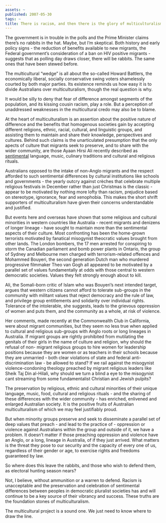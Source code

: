 ```yaml
---
assets: ~
published: 2007-05-30
tags: ~
title: There is racism, and then there is the glory of multiculturalism
---
```

The government is in trouble in the polls and the Prime Minister claims
there’s no rabbits in the hat. Maybe, but I’m skeptical. Both history
and early policy signs - the reduction of benefits available to new
migrants, the Federal government’s consideration of a ban on HIV
positive migrants - suggests that as polling day draws closer, there
will be rabbits. The same ones that have been stewed before.

The multicultural “wedge” is all about the so-called Howard Battlers,
the economically liberal, socially conservative swing voters shamelessly
courted by both major parties. Its existence reminds us how easy it is
to divide Australians over multiculturalism, though the real question is
why.

It would be silly to deny that fear of difference amongst segments of
the population, and its kissing cousin racism, play a role. But a
perception of unaddressed weaknesses in the multicultural credo may also
be to blame.

At the heart of multiculturalism is an assertion about the positive
nature of difference and the benefits that homogenous societies gain by
accepting different religions, ethnic, racial, cultural, and linguistic
groups, and assisting them to maintain and share their knowledge,
perspectives and cultures. Behind such claims is the unarticulated
presumption that the only apects of culture that migrants seek to
preserve, and to share with the wider community, are those Ayaan Hirsi
Ali recently described as [sentimental]() language, music, culinary
traditions and cultural and religious rituals.

Australians opposed to the intake of non-Anglo migrants and the respect
afforded to such sentimental differences by cultural institutions like
schools and governments - the yearly outcry against cr&egrave;ches that
celebrate multiple religious festivals in December rather than just
Christmas is the classic - appear to be motivated by nothing more lofty
than racism, prejudice based on stereotype, ignorance, fear and
xenophobia. This makes the short shrift supporters of multiculturalism
have given their concerns understandable and justified.

But events here and overseas have shown that some religious and cultural
minorities in western countries like Australia - recent migrants and
denizens of longer lineage - have sought to maintain more than the
sentimental aspects of their culture. Most confronting has been the
home-grown terrorists motivated by fanatical misogynist theocratic
values brought from other lands. The London bombers, the 17 men arrested
for conspiring to storm the Canadian parliament and bomb power plants in
Ontario, the group of Sydney and Melbourne men charged with
terrorism-related offences and Mohammed Bouyeri, the second generation
Dutch man who murdered progressive filmmaker Theo van Gogh all appeared
to be motivated by a parallel set of values fundamentally at odds with
those central to western democratic societies. Values they felt strongly
enough about to kill.

Ali, the Somali-born critic of Islam who was Bouyeri’s next intended
target, argues that western citizens cannot afford to tolerate
sub-groups in the community with militant values that reject democracy
and the rule of law, and privilege group entitlements and solidarity
over individual rights. Tolerance of the intolerable, she suggests,
leads to the grievous oppression of women and puts them, and the
community as a whole, at risk of violence.

Her comments, made recently at the Commonwealth Club in California, were
about migrant communities, but they seem no less true when applied to
cultural and religious sub-groups with Anglo roots or long lineages in
Australia. If migrant groups are rightly prohibited from mutilating the
genitals of their girls in the name of culture and religion, why should
the refusal of non- migrant religious groups to hire women for
leadership positions because they are women or as teachers in their
schools because they are unmarried - both clear violations of state and
federal anti-discrimination law - be allowed to stand? If we rail
against the misogynist violence-condoning theology preached by migrant
religious leaders like Sheik Taj Din al-Hilali, why should we turn a
blind a eye to the misogynist cant streaming from some fundamentalist
Christian and Jewish pulpits?

The preservation by religious, ethnic and cultural minorities of their
unique language, music, food, cultural and religious rituals - and the
sharing of these differences with the wider community - has enriched,
enlivened and enlarged Australian society. It is the positive fruits of
Australian multiculturalism of which we may feel justifiably proud.

But when minority groups preserve and seek to disseminate a parallel set
of deep values that preach - and lead to the practice of - oppression or
violence against Australians within the group and outside of it, we have
a problem. It doesn’t matter if those preaching oppression and violence
have an Anglo, or a long, lineage in Australia, of if they just arrived.
What matters is the threat they pose to our security and the capacity of
every one of us, regardless of their gender or age, to exercise rights
and freedoms guaranteed by law.

So where does this leave the rabbits, and those who wish to defend them,
as electoral hunting season nears?

Not, I believe, without ammunition or a warren to defend. Racism is
unacceptable and the preservation and celebration of sentimental
differences between peoples in democratic pluralist societies has and
will continue to be a key source of their vibrancy and success. These
truths are the foundation stones of multiculturalism.

The multicultural project is a sound one. We just need to know where to
draw the line.